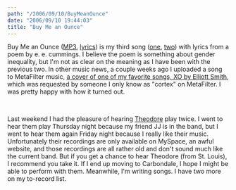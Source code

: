 ```yaml
---
path: "/2006/09/10/BuyMeanOunce" 
date: "2006/09/10 19:44:03" 
title: "Buy Me an Ounce" 
---
```

<p>Buy Me an Ounce (<a href="http://music.typewriting.org/mp3s/scott_reynen/buy_me_an_ounce.mp3">MP3</a>, <a href="http://music.typewriting.org/lyrics/scott_reynen/buy_me_an_ounce">lyrics</a>) is my third song (<a href="http://typewriting.org/2003/12/16/anyone_lived_in_a_pretty_how_town/">one</a>, <a href="http://typewriting.org/2006/06/17/next_to_of_course_god_america_i/">two</a>) with lyrics from a poem by e. e. cummings. I believe the poem is something about gender inequality, but I'm not as clear on the meaning as I have been with the previous two. In other music news, a couple weeks ago I uploaded a song to MetaFilter music, <a href="http://music.metafilter.com/mefi/496">a cover of one of my favorite songs, XO by Elliott Smith</a>, which was requested by someone I only know as "cortex" on MetaFilter. I was pretty happy with how it turned out.</p><br><p>Last weekend I had the pleasure of hearing <a href="http://www.myspace.com/theodoreacoustic">Theodore</a> play twice. I went to hear them play Thursday night because my friend JJ is in the band, but I went to hear them again Friday night because I really like their music. Unfortunately their recordings are only available on MySpace, an awful website, and those recordings are all rather old and don't sound much like the current band. But if you get a chance to hear Theodore (from St. Louis), I recommend you take it. If I end up moving to Carbondale, I hope I might be able to perform with them. Meanwhile, I'm writing songs. I have two more on my to-record list.</p>
